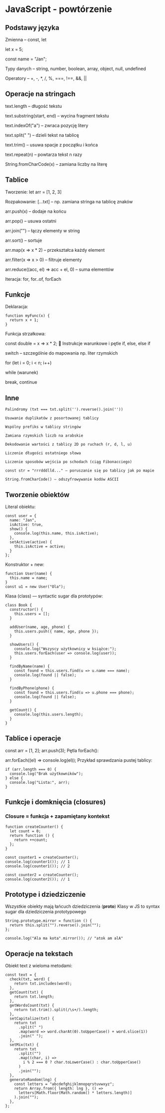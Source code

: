 # JavaScript - powtórzenie
## Podstawy języka

Zmienna – const, let

let x = 5;

const name = "Jan";

Typy danych – string, number, boolean, array, object, null, undefined

Operatory – +, -, *, /, %, ===, !==, &&, ||

## Operacje na stringach
text.length – długość tekstu

text.substring(start, end) – wycina fragment tekstu

text.indexOf("a") – zwraca pozycję litery

text.split(" ") – dzieli tekst na tablicę

text.trim() – usuwa spacje z początku i końca

text.repeat(n) – powtarza tekst n razy

String.fromCharCode(x) – zamiana liczby na literę

## Tablice
Tworzenie: let arr = [1, 2, 3]

Rozpakowanie: [...txt] – np. zamiana stringa na tablicę znaków

arr.push(x) – dodaje na końcu

arr.pop() – usuwa ostatni

arr.join("") – łączy elementy w string

arr.sort() – sortuje

arr.map(x => x * 2) – przekształca każdy element

arr.filter(x => x > 0) – filtruje elementy

arr.reduce((acc, el) => acc + el, 0) – suma elementów

Iteracja: for, for..of, forEach

## Funkcje
Deklaracja:

```
function myFunc(x) {
  return x + 1;
}
```
Funkcja strzałkowa:

const double = x => x * 2;
🔄 Instrukcje warunkowe i pętle
if, else, else if

switch – szczególnie do mapowania np. liter rzymskich

for (let i = 0; i < n; i++)

while (warunek)

break, continue


## Inne
```
Palindromy (txt === txt.split('').reverse().join(''))

Usuwanie duplikatów z posortowanej tablicy

Wspólny prefiks w tablicy stringów

Zamiana rzymskich liczb na arabskie

Dekodowanie wartości z tablicy 2D po ruchach (r, d, l, u)

Liczenie długości ostatniego słowa

Liczenie sposobów wejścia po schodach (ciąg Fibonacciego)

const str = "rrrdddlld..." – poruszanie się po tablicy jak po mapie

String.fromCharCode() – odszyfrowywanie kodów ASCII
```

## Tworzenie obiektów
Literal obiektu:

```
const user = {
  name: "Jan",
  isActive: true,
  show() {
    console.log(this.name, this.isActive);
  },
  setActive(active) {
    this.isActive = active;
  }
};
```
Konstruktor + new:

```
function User(name) {
  this.name = name;
}
const u1 = new User("Ola");
```
Klasa (class) — syntactic sugar dla prototypów:

```
class Book {
  constructor() {
    this.users = [];
  }

  addUser(name, age, phone) {
    this.users.push({ name, age, phone });
  }

  showUsers() {
    console.log("Wszyscy użytkownicy w książce:");
    this.users.forEach(user => console.log(user));
  }

  findByName(name) {
    const found = this.users.find(u => u.name === name);
    console.log(found || false);
  }

  findByPhone(phone) {
    const found = this.users.find(u => u.phone === phone);
    console.log(found || false);
  }

  getCount() {
    console.log(this.users.length);
  }
}
```

## Tablice i operacje
const arr = [1, 2];
arr.push(3);
Pętla forEach():

arr.forEach((el) => console.log(el));
Przykład sprawdzania pustej tablicy:
```
if (arr.length === 0) {
  console.log("Brak użytkowników");
} else {
  console.log("Lista:", arr);
}
```

## Funkcje i domknięcia (closures)
### Closure = funkcja + zapamiętany kontekst

```
function createCounter() {
  let count = 0;
  return function () {
    return ++count;
  };
}

const counter1 = createCounter();
console.log(counter1()); // 1
console.log(counter1()); // 2

const counter2 = createCounter();
console.log(counter2()); // 1
```

## Prototype i dziedziczenie
Wszystkie obiekty mają łańcuch dziedziczenia (__proto__)
Klasy w JS to syntax sugar dla dziedziczenia prototypowego

```
String.prototype.mirror = function () {
  return this.split("").reverse().join("");
};

console.log("Ala ma kota".mirror()); // "atok am alA"
```


## Operacje na tekstach
Obiekt text z wieloma metodami:
```
const text = {
  check(txt, word) {
    return txt.includes(word);
  },
  getCount(txt) {
    return txt.length;
  },
  getWordsCount(txt) {
    return txt.trim().split(/\s+/).length;
  },
  setCapitalize(txt) {
    return txt
      .split(" ")
      .map(word => word.charAt(0).toUpperCase() + word.slice(1))
      .join(" ");
  },
  setMix(txt) {
    return txt
      .split("")
      .map((char, i) =>
        i % 2 === 0 ? char.toLowerCase() : char.toUpperCase()
      )
      .join("");
  },
  generateRandom(lng) {
    const letters = "abcdefghijklmnopqrstuvwxyz";
    return Array.from({ length: lng }, () =>
      letters[Math.floor(Math.random() * letters.length)]
    ).join("");
  },
};
```
